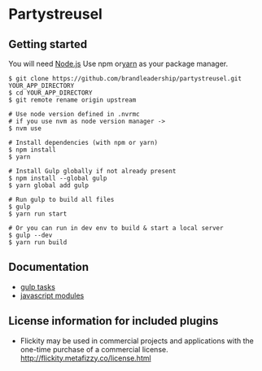 # Partystreusel

## Getting started

You will need [Node.js](http://nodejs.org)
Use npm or[yarn](https://yarnpkg.com) as your package manager. 

    $ git clone https://github.com/brandleadership/partystreusel.git YOUR_APP_DIRECTORY
    $ cd YOUR_APP_DIRECTORY
    $ git remote rename origin upstream

    # Use node version defined in .nvrmc
    # if you use nvm as node version manager ->
    $ nvm use

    # Install dependencies (with npm or yarn)
    $ npm install
    $ yarn

    # Install Gulp globally if not already present
    $ npm install --global gulp
    $ yarn global add gulp

    # Run gulp to build all files
    $ gulp
    $ yarn run start

    # Or you can run in dev env to build & start a local server
    $ gulp --dev
    $ yarn run build


## Documentation

- [gulp tasks](docs/gulp.md)
- [javascript modules](docs/javascript.md)

## License information for included plugins
* Flickity may be used in commercial projects and applications with the one-time purchase of a commercial license. http://flickity.metafizzy.co/license.html
